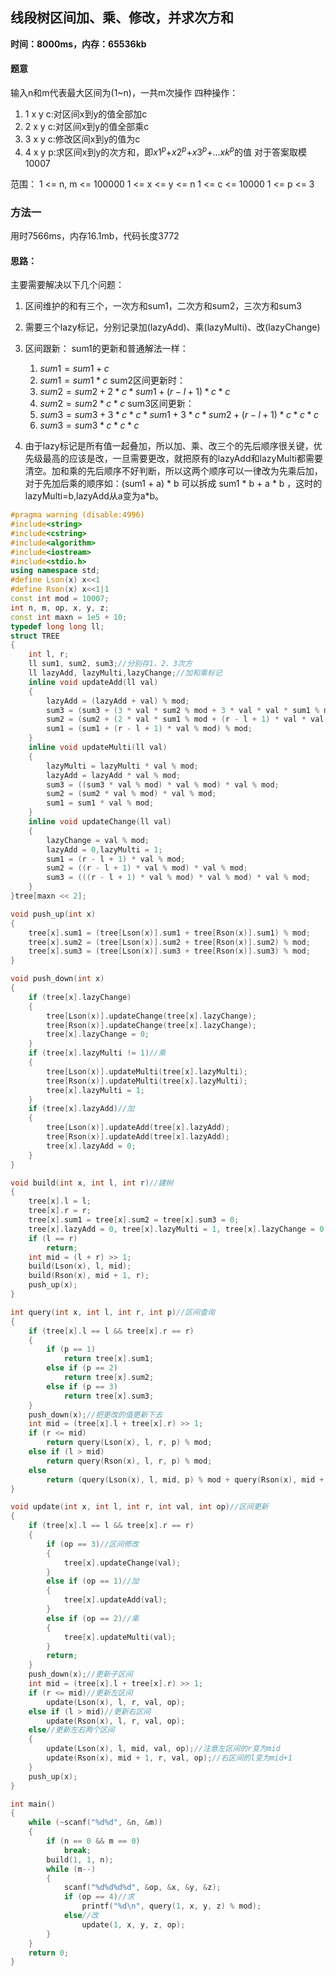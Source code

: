## 线段树区间加、乘、修改，并求次方和

**时间：8000ms，内存：65536kb**
#### 题意

输入n和m代表最大区间为(1~n)，一共m次操作
四种操作：
1. 1 x y c:对区间x到y的值全部加c
2. 2 x y c:对区间x到y的值全部乘c
3. 3 x y c:修改区间x到y的值为c
4. 4 x y p:求区间x到y的次方和，即$x1^{p}$+$x2^{p}$+$x3^{p}$+...$xk^{p}$的值
对于答案取模10007

范围：
1 <= n, m <= 100000
1 <= x <= y <= n
1 <= c <= 10000
1 <= p <= 3


### 方法一
用时7566ms，内存16.1mb，代码长度3772

#### 思路：
主要需要解决以下几个问题：
1. 区间维护的和有三个，一次方和sum1，二次方和sum2，三次方和sum3
2. 需要三个lazy标记，分别记录加(lazyAdd)、乘(lazyMulti)、改(lazyChange)
3. 区间跟新：
  sum1的更新和普通解法一样：
   1. $sum1=sum1+c$
   2. $sum1=sum1*c$
    sum2区间更新时：
   1. $sum2=sum2+2*c*sum1+(r-l+1)*c*c$
   2. $sum2=sum2*c*c$
   sum3区间更新：
   1. $sum3=sum3+3*c*c*sum1+3*c*sum2+(r-l+1)*c*c*c$
   2. $sum3=sum3*c*c*c$

4. 由于lazy标记是所有值一起叠加，所以加、乘、改三个的先后顺序很关键，优先级最高的应该是改，一旦需要更改，就把原有的lazyAdd和lazyMulti都需要清空。加和乘的先后顺序不好判断，所以这两个顺序可以一律改为先乘后加，对于先加后乘的顺序如：(sum1 + a) * b 可以拆成 sum1 * b + a * b ，这时的lazyMulti=b,lazyAdd从a变为a*b。

```cpp
#pragma warning (disable:4996)
#include<string>
#include<cstring>
#include<algorithm>
#include<iostream>
#include<stdio.h>
using namespace std;
#define Lson(x) x<<1
#define Rson(x) x<<1|1
const int mod = 10007;
int n, m, op, x, y, z;
const int maxn = 1e5 + 10;
typedef long long ll;
struct TREE
{
	int l, r;
	ll sum1, sum2, sum3;//分别存1、2、3次方
	ll lazyAdd, lazyMulti,lazyChange;//加和乘标记
	inline void updateAdd(ll val)
	{
		lazyAdd = (lazyAdd + val) % mod;
		sum3 = (sum3 + (3 * val * sum2 % mod + 3 * val * val * sum1 % mod + (r - l + 1) * val * val * val % mod) % mod) % mod;
		sum2 = (sum2 + (2 * val * sum1 % mod + (r - l + 1) * val * val % mod) % mod) % mod;
		sum1 = (sum1 + (r - l + 1) * val % mod) % mod;
	}
	inline void updateMulti(ll val)
	{
		lazyMulti = lazyMulti * val % mod;
		lazyAdd = lazyAdd * val % mod;
		sum3 = ((sum3 * val % mod) * val % mod) * val % mod;
		sum2 = (sum2 * val % mod) * val % mod;
		sum1 = sum1 * val % mod;
	}
	inline void updateChange(ll val)
	{
		lazyChange = val % mod;
		lazyAdd = 0,lazyMulti = 1;
		sum1 = (r - l + 1) * val % mod;
		sum2 = ((r - l + 1) * val % mod) * val % mod;
		sum3 = (((r - l + 1) * val % mod) * val % mod) * val % mod;
	}
}tree[maxn << 2];

void push_up(int x)
{
	tree[x].sum1 = (tree[Lson(x)].sum1 + tree[Rson(x)].sum1) % mod;
	tree[x].sum2 = (tree[Lson(x)].sum2 + tree[Rson(x)].sum2) % mod;
	tree[x].sum3 = (tree[Lson(x)].sum3 + tree[Rson(x)].sum3) % mod;
}

void push_down(int x)
{
	if (tree[x].lazyChange)
	{
		tree[Lson(x)].updateChange(tree[x].lazyChange);
		tree[Rson(x)].updateChange(tree[x].lazyChange);
		tree[x].lazyChange = 0;
	}
	if (tree[x].lazyMulti != 1)//乘
	{
		tree[Lson(x)].updateMulti(tree[x].lazyMulti);
		tree[Rson(x)].updateMulti(tree[x].lazyMulti);
		tree[x].lazyMulti = 1;
	}
	if (tree[x].lazyAdd)//加
	{
		tree[Lson(x)].updateAdd(tree[x].lazyAdd);
		tree[Rson(x)].updateAdd(tree[x].lazyAdd);
		tree[x].lazyAdd = 0;
	}
}

void build(int x, int l, int r)//建树
{
	tree[x].l = l;
	tree[x].r = r;
	tree[x].sum1 = tree[x].sum2 = tree[x].sum3 = 0;
	tree[x].lazyAdd = 0, tree[x].lazyMulti = 1, tree[x].lazyChange = 0;
	if (l == r)
		return;
	int mid = (l + r) >> 1;
	build(Lson(x), l, mid);
	build(Rson(x), mid + 1, r);
	push_up(x);
}

int query(int x, int l, int r, int p)//区间查询
{
	if (tree[x].l == l && tree[x].r == r)
	{
		if (p == 1)
			return tree[x].sum1;
		else if (p == 2)
			return tree[x].sum2;
		else if (p == 3)
			return tree[x].sum3;
	}
	push_down(x);//把更改的值更新下去
	int mid = (tree[x].l + tree[x].r) >> 1;
	if (r <= mid)
		return query(Lson(x), l, r, p) % mod;
	else if (l > mid)
		return query(Rson(x), l, r, p) % mod;
	else
		return (query(Lson(x), l, mid, p) % mod + query(Rson(x), mid + 1, r, p) % mod) % mod;//注意边界变化
}

void update(int x, int l, int r, int val, int op)//区间更新
{
	if (tree[x].l == l && tree[x].r == r)
	{
		if (op == 3)//区间修改
		{
			tree[x].updateChange(val);
		}
		else if (op == 1)//加
		{
			tree[x].updateAdd(val);
		}
		else if (op == 2)//乘
		{
			tree[x].updateMulti(val);
		}
		return;
	}
	push_down(x);//更新子区间
	int mid = (tree[x].l + tree[x].r) >> 1;
	if (r <= mid)//更新左区间
		update(Lson(x), l, r, val, op);
	else if (l > mid)//更新右区间
		update(Rson(x), l, r, val, op);
	else//更新左右两个区间
	{
		update(Lson(x), l, mid, val, op);//注意左区间的r变为mid
		update(Rson(x), mid + 1, r, val, op);//右区间的l变为mid+1
	}
	push_up(x);
}

int main()
{
	while (~scanf("%d%d", &n, &m))
	{
		if (n == 0 && m == 0)
			break;
		build(1, 1, n);
		while (m--)
		{
			scanf("%d%d%d%d", &op, &x, &y, &z);
			if (op == 4)//求
				printf("%d\n", query(1, x, y, z) % mod);
			else//改
				update(1, x, y, z, op);
		}
	}
	return 0;
}

```